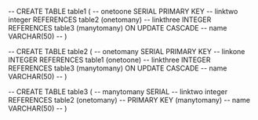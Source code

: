 
-- CREATE TABLE table1 (
-- 	onetoone SERIAL PRIMARY KEY 
-- 	linktwo integer REFERENCES table2 (onetomany)
-- 	linkthree INTEGER REFERENCES table3 (manytomany) ON UPDATE CASCADE
-- 	name VARCHAR(50)
-- )

-- CREATE TABLE table2 (
-- 	onetomany SERIAL PRIMARY KEY 
-- 	linkone INTEGER REFERENCES table1 (onetoone)
-- 	linkthree INTEGER REFERENCES table3 (manytomany) ON UPDATE CASCADE
-- 	name VARCHAR(50)
-- )


-- CREATE TABLE table3 (
-- 	manytomany SERIAL 
-- 	linktwo integer REFERENCES table2 (onetomany)
-- 	PRIMARY KEY (manytomany)
-- 	name VARCHAR(50)
-- )